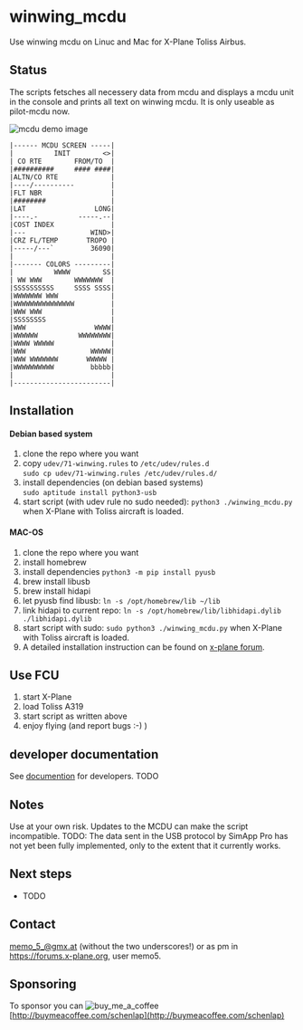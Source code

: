 # winwing_mcdu

Use winwing mcdu on Linuc and Mac for X-Plane Toliss Airbus.

## Status

The scripts fetsches all necessery data from mcdu and displays a mcdu unit in the console and prints all text on winwing mcdu.
It is only useable as pilot-mcdu now.

![mcdu demo image](./documentation/A319MCDU1.jpg)

```
|------ MCDU SCREEN -----|
|          INIT        <>|
| CO RTE        FROM/TO  |
|##########     #### ####|
|ALTN/CO RTE             |
|----/----------         |
|FLT NBR                 |
|########                |
|LAT                 LONG|
|----.-          -----.--|
|COST INDEX              |
|---                WIND>|
|CRZ FL/TEMP       TROPO |
|-----/---`         36090|
|                        |
|------- COLORS ---------|
|          WWWW        SS|
| WW WWW        WWWWWWW  |
|SSSSSSSSSS     SSSS SSSS|
|WWWWWWW WWW             |
|WWWWWWWWWWWWWWW         |
|WWW WWW                 |
|SSSSSSSS                |
|WWW                 WWWW|
|WWWWWW          WWWWWWWW|
|WWWW WWWWW              |
|WWW                WWWWW|
|WWW WWWWWWW       WWWWW |
|WWWWWWWWWW         bbbbb|
|                        |
|------------------------|
```

## Installation

#### Debian based system

1. clone the repo where you want
2. copy `udev/71-winwing.rules` to `/etc/udev/rules.d`  
   `sudo cp udev/71-winwing.rules /etc/udev/rules.d/`
3. install dependencies (on debian based systems)  
   `sudo aptitude install python3-usb`
4. start script (with udev rule no sudo needed): `python3 ./winwing_mcdu.py` when X-Plane with Toliss aircraft is loaded.

#### MAC-OS

1. clone the repo where you want
2. install homebrew
3. install dependencies
   `python3 -m pip install pyusb`
4. brew install libusb
5. brew install hidapi
6. let pyusb find libusb: `ln -s /opt/homebrew/lib ~/lib`
7. link hidapi to current repo: `ln -s /opt/homebrew/lib/libhidapi.dylib ./libhidapi.dylib`
8. start script with sudo: `sudo python3 ./winwing_mcdu.py` when X-Plane with Toliss aircraft is loaded.
9. A detailed installation instruction can be found on [x-plane forum](https://forums.x-plane.org/index.php?/forums/topic/310045-winwing-fcu-on-plane-12-on-a-mac-studio/&do=findComment&comment=2798635).

## Use FCU

1. start X-Plane
2. load Toliss A319
3. start script as written above
4. enjoy flying (and report bugs :-) )

## developer documentation

See [documention](./documentation/README.md) for developers. TODO

## Notes

Use at your own risk. Updates to the MCDU can make the script incompatible.
TODO: The data sent in the USB protocol by SimApp Pro has not yet been fully implemented, only to the extent that it currently works.

## Next steps

- TODO

## Contact

<memo_5_@gmx.at> (without the two underscores!) or as pm in https://forums.x-plane.org, user memo5.

## Sponsoring

To sponsor you can ![buy_me_a_coffee](https://github.com/user-attachments/assets/d0a94d75-9ad3-41e4-8b89-876c0a2fdf36)
[http://buymeacoffee.com/schenlap](http://buymeacoffee.com/schenlap)

